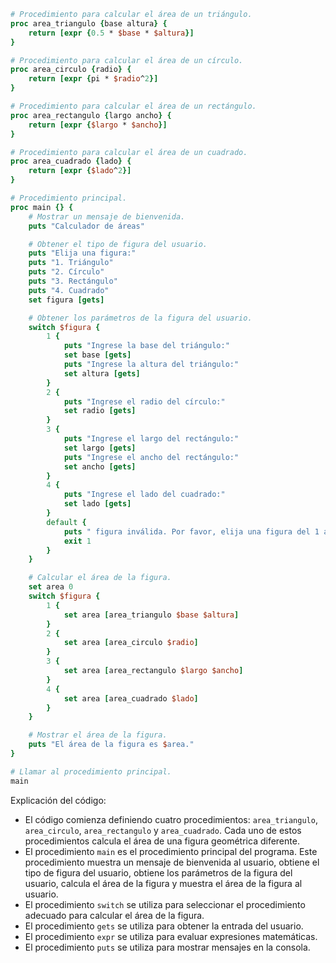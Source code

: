 ```tcl
# Procedimiento para calcular el área de un triángulo.
proc area_triangulo {base altura} {
    return [expr {0.5 * $base * $altura}]
}

# Procedimiento para calcular el área de un círculo.
proc area_circulo {radio} {
    return [expr {pi * $radio^2}]
}

# Procedimiento para calcular el área de un rectángulo.
proc area_rectangulo {largo ancho} {
    return [expr {$largo * $ancho}]
}

# Procedimiento para calcular el área de un cuadrado.
proc area_cuadrado {lado} {
    return [expr {$lado^2}]
}

# Procedimiento principal.
proc main {} {
    # Mostrar un mensaje de bienvenida.
    puts "Calculador de áreas"

    # Obtener el tipo de figura del usuario.
    puts "Elija una figura:"
    puts "1. Triángulo"
    puts "2. Círculo"
    puts "3. Rectángulo"
    puts "4. Cuadrado"
    set figura [gets]

    # Obtener los parámetros de la figura del usuario.
    switch $figura {
        1 {
            puts "Ingrese la base del triángulo:"
            set base [gets]
            puts "Ingrese la altura del triángulo:"
            set altura [gets]
        }
        2 {
            puts "Ingrese el radio del círculo:"
            set radio [gets]
        }
        3 {
            puts "Ingrese el largo del rectángulo:"
            set largo [gets]
            puts "Ingrese el ancho del rectángulo:"
            set ancho [gets]
        }
        4 {
            puts "Ingrese el lado del cuadrado:"
            set lado [gets]
        }
        default {
            puts " figura inválida. Por favor, elija una figura del 1 al 4."
            exit 1
        }
    }

    # Calcular el área de la figura.
    set area 0
    switch $figura {
        1 {
            set area [area_triangulo $base $altura]
        }
        2 {
            set area [area_circulo $radio]
        }
        3 {
            set area [area_rectangulo $largo $ancho]
        }
        4 {
            set area [area_cuadrado $lado]
        }
    }

    # Mostrar el área de la figura.
    puts "El área de la figura es $area."
}

# Llamar al procedimiento principal.
main
```

Explicación del código:

* El código comienza definiendo cuatro procedimientos: `area_triangulo`, `area_circulo`, `area_rectangulo` y `area_cuadrado`. Cada uno de estos procedimientos calcula el área de una figura geométrica diferente.
* El procedimiento `main` es el procedimiento principal del programa. Este procedimiento muestra un mensaje de bienvenida al usuario, obtiene el tipo de figura del usuario, obtiene los parámetros de la figura del usuario, calcula el área de la figura y muestra el área de la figura al usuario.
* El procedimiento `switch` se utiliza para seleccionar el procedimiento adecuado para calcular el área de la figura.
* El procedimiento `gets` se utiliza para obtener la entrada del usuario.
* El procedimiento `expr` se utiliza para evaluar expresiones matemáticas.
* El procedimiento `puts` se utiliza para mostrar mensajes en la consola.